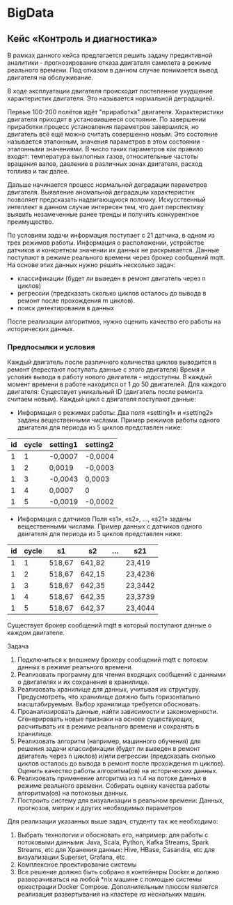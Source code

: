 # BigData

## Кейс «Контроль и диагностика»
В рамках данного кейса предлагается решить задачу предиктивной аналитики - прогнозирование отказа двигателя самолета в режиме реального времени. Под отказом в данном случае понимается вывод двигателя на обслуживание.   

В ходе эксплуатации двигателя происходит постепенное ухудшение характеристик двигателя. Это называется нормальной деградацией.   

Первые 100-200 полётов идёт "приработка" двигателя. Характеристики двигателя приходят в установившееся состояние. По завершении приработки процесс установления параметров завершился, но двигатель всё ещё можно считать совершенно новым. Это состояние называется эталонным, значения параметров в этом состоянии - эталонными значениями. В число таких параметров как правило входят: температура выхлопных газов, относительные частоты вращения валов, давление в различных зонах двигателя, расход топлива и так далее.  

Дальше начинается процесс нормальной деградации параметров двигателя. Выявление аномальной деградации характеристик позволяет предсказать надвигающуюся поломку. Искусственный интеллект в данном случае интересен тем, что дает перспективу выявить незамеченные ранее тренды и получить конкурентное преимущество.   

По условиям задачи информация поступает с 21 датчика, в одном из трех режимов работы. Информация о расположении, устройстве датчиков и конкретном значении их данных не раскрывается. Данные поступают в режиме реального времени через брокер сообщений mqtt. На основе этих данных нужно решить несколько задач:
- классификации (будет ли выведен в ремонт двигатель через n циклов)
- регрессии (предсказать сколько циклов осталось до вывода в ремонт после прохождения m циклов). 
- поиск детектирования в данных  
  
После реализации алгоритмов, нужно оценить качество его работы на исторических данных.  

### Предпоcылки и условия 
Каждый двигатель после различного количества циклов выводится в ремонт (перестают поступать данные с этого двигателя)
Время и условия вывода в работу нового двигателя - недоступны. 
В каждый момент времени в работе находится от 1 до 50 двигателей.
Для каждого двигателя:
Существует уникальный ID (двигатель после ремонта считаем новым). 
Каждый цикл с двигателя поступают данные: 
- Информация о режимах работы: 
Два поля «setting1» и «setting2» заданы вещественными числами. Пример режимов работы одного двигателя для периода из 5 циклов представлен ниже:  


id|cycle|setting1|setting2 
--- | --- | --- | --- | 
1|1|-0,0007|-0,0004
1|2|0,0019|-0,0003
1|3|-0,0043|0,0003
1|4|0,0007|0
1|5|-0,0019|-0,0002

- Информация с датчиков
Поля «s1», «s2», …, «s21» заданы вещественными числами.
Пример данных с датчиков одного двигателя для периода из 5 циклов представлен ниже:  

id|cycle|s1|s2|…|s21
--- | --- | --- | --- | --- | --- | 
1|1|518,67|641,82||23,419
1|2|518,67|642,15||23,4236
1|3|518,67|642,35||23,3442
1|4|518,67|642,35||23,3739
1|5|518,67|642,37||23,4044

Существует брокер сообщений mqtt в который поступают данные о каждом двигателе. 

Задача 
1. Подключиться к внешнему брокеру сообщений mqtt c потоком данных в режиме реального времени. 
2. Реализовать программу для чтения входящих сообщений с данными о двигателях и их сохранения в хранилище. 
3. Реализовать хранилище для данных, учитывая их структуру. Предусмотреть, что хранилище должно быть горизонтально масштабируемым. Выбор хранилища требуется обосновать. 
4. Проанализировать данные, найти зависимости и закономерности. Сгенерировать новые признаки на основе существующих, расчитывать их в режиме реального времени и сохранять в хранилище. 
5. Реализовать алгоритм (например, машинного обучения) для решения задачи классификации (будет ли выведен в ремонт двигатель через n циклов) и/или регрессии (предсказать сколько циклов осталось до вывода в ремонт после прохождения m циклов). Оценить качество работы алгоритма(ов) на исторических данных. 
6. Реализовать применение алгоритма из п.4 на потоке данных в режиме реального времени. Собирать оценку качества работы алгоритма(ов) на потоковых данных. 
7. Построить систему для визуализации в реальном времени: Данных, прогнозов, метрик и других необходимых параметров

Для реализации указанных выше задач, студенту так же необходимо: 
1. Выбрать технологии и обосновать его, например: 
для работы с потоковыми данными: Java, Scala, Python, Kafka Streams, Spark Streams, etc
для Хранения данных: Hive, HBase, Casandra, etc
для визуализации Superset, Grafana, etc
2. Комплексное проектирование системы 
3. Все решение должно быть собрано в контейнеры Docker и должно разворачиваться на любой *nix машине с помощью системы оркестрации Docker Compose. Дополнительным плюсом является реализация развертывания на кластере из нескольких машин.
